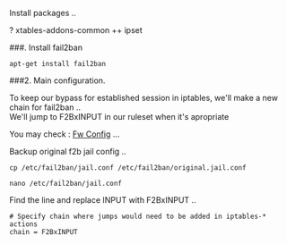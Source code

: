 
Install packages ..

 ? xtables-addons-common
 ++ ipset

###. Install fail2ban

```
apt-get install fail2ban
```

###2. Main configuration.

To keep our bypass for established session in iptables, we'll make a new chain for fail2ban ..    
We'll jump to F2BxINPUT in our ruleset when it's apropriate

You may check : [Fw Config](https://github.com/firatsarlar/configs-notes/blob/master/firewall/iptables.032014.conf) ...


Backup original f2b jail config ..
```
cp /etc/fail2ban/jail.conf /etc/fail2ban/original.jail.conf
```

```
nano /etc/fail2ban/jail.conf
```

Find the line and replace INPUT with F2BxINPUT ..

```
# Specify chain where jumps would need to be added in iptables-* actions
chain = F2BxINPUT
```



